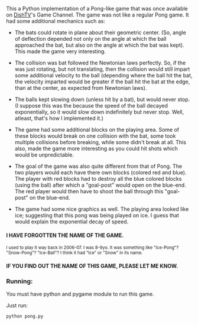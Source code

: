 This a Python implementation of a Pong-like game that was once available on
[DishTV](https://en.wikipedia.org/wiki/Dish_TV)'s Game Channel. The game was not like a regular Pong game. It had some additional mechanics such as:

 * The bats could rotate in plane about their geometric center. (So, angle
 of deflection depended not only on the angle at which the ball approached
 the bat, but also on the angle at which the bat was kept). This made the
 game very interesting.

 * The collision was bat followed the Newtonian laws perfectly. So, if the
 was just rotating, but not translating, then the collision would still
 impart some additional velocity to the ball (depending where the ball hit
 the bat, the velocity imparted would be greater if the ball hit the bat
 at the edge, than at the center, as expected from Newtonian laws).
 
 * The balls kept slowing down (unless hit by a bat), but would never
 stop. (I suppose this was the because the speed of the ball decayed
 exponentially, so it would slow down indefinitely but never stop. Well,
 atleast, that's how I implemented it.)

 * The game had some additional blocks on the playing area. Some of these
 blocks would break on one collision with the bat, some took multiple
 collisions before breaking, while some didn't break at all. This also,
 made the game more interesting as you could hit shots which would be
 unpredictable.

 * The goal of the game was also quite different from that of Pong. The two
 players would each have there own blocks (colored red and blue). The
 player with red blocks had to destroy all the blue colored blocks (using 
 the ball) after which a "goal-post" would open on the blue-end. The red
 player would then have to shoot the ball through this "goal-post" on the
 blue-end.

 * The game had some nice graphics as well. The playing area looked like
 ice; suggesting that this pong was being played on ice. I guess that would
 explain the exponential decay of speed.

#### I HAVE FORGOTTEN THE NAME OF THE GAME.

<small>I used to play it way back in 2006-07. I was 8-9yo. It was something
like "Ice-Pong"? "Snow-Pong"? "Ice-Ball"? I think it had "Ice" or "Snow" in its name.</small>

#### IF YOU FIND OUT THE NAME OF THIS GAME, PLEASE LET ME KNOW.

### Running:

You must have python and pygame module to run this game.

Just run:

    python pong.py
